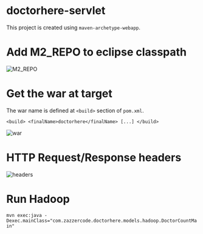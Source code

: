 doctorhere-servlet
==================

This project is created using `maven-archetype-webapp`.

Add M2_REPO to eclipse classpath
==================

![M2_REPO](https://github.com/iPrayag/doctorhere-servlet/raw/master/snaps/ADD_M2_REPO_ECLIPSE.png)


Get the war at target
===================
The war name is defined at `<build>` section of `pom.xml`.

``
   <build>
    <finalName>doctorhere</finalName>
    [...]
   </build>
``


![war](https://github.com/iPrayag/doctorhere-servlet/raw/master/snaps/war.png)


HTTP Request/Response headers
=======
![headers](https://github.com/iPrayag/doctorhere-servlet/raw/master/snaps/index_headers.png)


Run Hadoop
==========
`mvn exec:java -Dexec.mainClass="com.zazzercode.doctorhere.models.hadoop.DoctorCountMain"`





